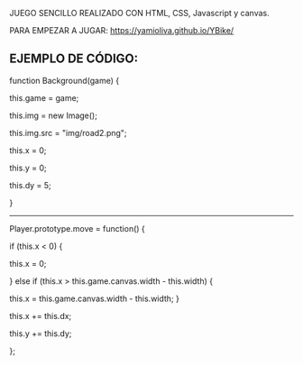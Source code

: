 JUEGO SENCILLO REALIZADO CON HTML, CSS, Javascript y canvas.

PARA EMPEZAR A JUGAR: https://yamioliva.github.io/YBike/

EJEMPLO DE CÓDIGO:
----------------------------------------------------------------------------------------------------------------------------

function Background(game) {

  this.game = game;
  
  this.img = new Image();
  
  this.img.src = "img/road2.png";
  
  this.x = 0;
  
  this.y = 0;
  
  this.dy = 5;
  
}

----------------------------------------------------------------------------------------------------------------------------
Player.prototype.move = function() {

  if (this.x < 0) {
  
  this.x = 0;
  
  } else if (this.x > this.game.canvas.width - this.width) {
  
  this.x = this.game.canvas.width - this.width;
  }
  
  this.x += this.dx;
  
  this.y += this.dy;
  
};
